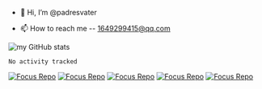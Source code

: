 - 👋 Hi, I’m @padresvater

- 📫 How to reach me -- 1649299415@qq.com


![my GitHub stats](https://github-readme-stats.vercel.app/api?username=padresvater)

<!--START_SECTION:waka-->

```text
No activity tracked
```

<!--END_SECTION:waka-->

[![Focus Repo](https://github-readme-stats.vercel.app/api/pin/?username=CUCCS&repo=2021-ns-public-padresvater&show_owner=true)](https://github.com/CUCCS/2021-ns-public-padresvater)
[![Focus Repo](https://github-readme-stats.vercel.app/api/pin/?username=CUCCS&repo=2021-linux-public-padresvater&show_owner=true)](https://github.com/CUCCS/2021-linux-public-padresvater)
[![Focus Repo](https://github-readme-stats.vercel.app/api/pin/?username=padresvater&repo=notebook&show_owner=true)](https://github.com/padresvater/notebook/tree/thoughts-and-extracts)
[![Focus Repo](https://github-readme-stats.vercel.app/api/pin/?username=padresvater&repo=Mobile-Internet-Security&show_owner=true)](https://github.com/padresvater/Mobile-Internet-Security)
[![Focus Repo](https://github-readme-stats.vercel.app/api/pin/?username=kal1x&repo=Practice-of-Digital-Content-Security&show_owner=true)](https://github.com/kal1x/Practice-of-Digital-Content-Security)
<!---
padresvater/padresvater is a ✨ special ✨ repository because its `README.md` (this file) appears on your GitHub profile.
You can click the Preview link to take a look at your changes.
--->
